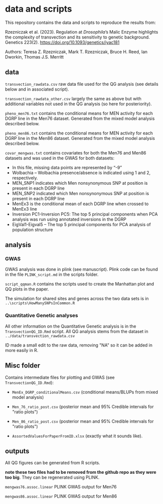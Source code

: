 # data and scripts

This repository contains the data and scripts to reproduce the results from:

Rzezniczak et al. (2023). Regulation at *Drosophila*’s Malic Enzyme highlights the complexity of transvection and its sensitivity to genetic background. Genetics 223(2). https://doi.org/10.1093/genetics/iyac181

Authors: Teresa Z. Rzezniczak, Mark T. Rzezniczak, Bruce H. Reed, Ian Dworkin, Thomas J.S. Merritt


## data
`transvection_rawdata.csv` raw data file used for the QG analysis (see details below and in associated script).

`transvection_rawdata_other.csv`  largely the same as above but with additional variables not used in the QG analysis (so here for posteriority).

`pheno_men76.txt` contains the conditional means for MEN activity for each DGRP line in the Men76 dataset. Generated from the mixed model analysis described below.

`pheno_men86.txt` contains the conditional means for MEN activity for each DGRP line in the Men86 dataset. Generated from the mixed model analysis described below.

`covar_mengwas.txt` contains covariates for both the Men76 and Men86 datasets and was used in the GWAS for both datasets:
-  In this file, missing data points are represented by “-9”
- Wolbachia – Wolbachia presence/absence is indicated using 1 and 2, respectively.  
- MEN_SNP1 indicates which Men nonsynonymous SNP at position is present in each DGRP line
- MEN_SNP2 indicated which Men nonsynonymous SNP at position is present in each DGRP line
- MenEx3 is the conditional mean of each DGRP line when crossed to MenEx3 line
- Inversion PC1-Inversion PC5: The top 5 principal components when PCA analysis was run using annotated inversions in the DGRP
- EigVal1-Eigval5 – The top 5 principal components for PCA analysis of population structure


## analysis

### GWAS

GWAS analysis was done in plink (see manuscript). Plink code can be found in the file `PLINK_script.md` in the scripts folder.

`script_qqman.R` contains the scripts used to create the Manhattan plot and QQ plots in the paper.

The simulation for shared sites and genes across the two data sets is in `..\scripts\HowManySNPsInCommon.R`

### Quantitative Genetic analyses

All other information on the Quantitative Genetic analysis is in the `TransvectionQG_ID.Rmd` script. All QG analysis stems from the dataset in `../data/transvection_rawdata.csv`

ID made a small edit to the raw data, removing "NA" so it can be added in more easily in R.


## Misc folder

Contains intermediate files for plotting and GWAS (see `TransvectionQG_ID.Rmd`):

- `MenEx_DGRP_conditionalMeans.csv` (conditional means/BLUPs from mixed model analysis)
- `Men_76_ratio_post.csv` (posterior mean and 95% Credible intervals for "ratio plots")
- `Men_86_ratio_post.csv` (posterior mean and 95% Credible intervals for "ratio plots")

- `AssortedValuesForPaperFromID.xlsx` (exactly what it sounds like).

## outputs

All QG figures can be generated from R scripts.

**note these two files had to be removed from the github repo as they were too big**. They can be regenerated using PLINK.

`mengwas76.assoc.linear` PLINK GWAS output for Men76

`mengwas86.assoc.linear` PLINK GWAS output for Men86

